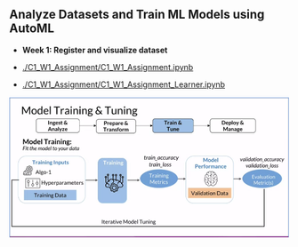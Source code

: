 ## Analyze Datasets and Train ML Models using AutoML

- **Week 1: Register and visualize dataset**

- [./C1_W1_Assignment/C1_W1_Assignment.ipynb](./C1_W1_Assignment/C1_W1_Assignment.ipynb)
- [./C1_W1_Assignment/C1_W1_Assignment_Learner.ipynb](./C1_W1_Assignment/C1_W1_Assignment_Learner.ipynb)

![./images/week3-automl.png](./images/week3-automl.png)

